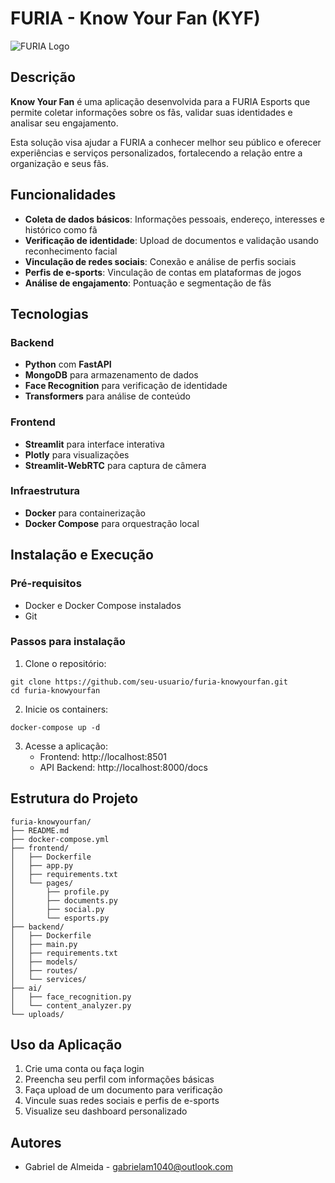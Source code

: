 # FURIA - Know Your Fan (KYF)

![FURIA Logo](https://upload.wikimedia.org/wikipedia/pt/f/f9/Furia_Esports_logo.png)

## Descrição

**Know Your Fan** é uma aplicação desenvolvida para a FURIA Esports que permite coletar informações sobre os fãs, validar suas identidades e analisar seu engajamento. 

Esta solução visa ajudar a FURIA a conhecer melhor seu público e oferecer experiências e serviços personalizados, fortalecendo a relação entre a organização e seus fãs.

## Funcionalidades

- **Coleta de dados básicos**: Informações pessoais, endereço, interesses e histórico como fã
- **Verificação de identidade**: Upload de documentos e validação usando reconhecimento facial
- **Vinculação de redes sociais**: Conexão e análise de perfis sociais
- **Perfis de e-sports**: Vinculação de contas em plataformas de jogos
- **Análise de engajamento**: Pontuação e segmentação de fãs

## Tecnologias

### Backend
- **Python** com **FastAPI**
- **MongoDB** para armazenamento de dados
- **Face Recognition** para verificação de identidade
- **Transformers** para análise de conteúdo

### Frontend
- **Streamlit** para interface interativa
- **Plotly** para visualizações
- **Streamlit-WebRTC** para captura de câmera

### Infraestrutura
- **Docker** para containerização
- **Docker Compose** para orquestração local

## Instalação e Execução

### Pré-requisitos
- Docker e Docker Compose instalados
- Git

### Passos para instalação

1. Clone o repositório:
```
git clone https://github.com/seu-usuario/furia-knowyourfan.git
cd furia-knowyourfan
```

2. Inicie os containers:
```
docker-compose up -d
```

3. Acesse a aplicação:
   - Frontend: http://localhost:8501
   - API Backend: http://localhost:8000/docs

## Estrutura do Projeto

```
furia-knowyourfan/
├── README.md
├── docker-compose.yml
├── frontend/
│   ├── Dockerfile
│   ├── app.py
│   ├── requirements.txt
│   └── pages/
│       ├── profile.py
│       ├── documents.py
│       ├── social.py
│       └── esports.py
├── backend/
│   ├── Dockerfile
│   ├── main.py
│   ├── requirements.txt
│   ├── models/
│   ├── routes/
│   └── services/
├── ai/
│   ├── face_recognition.py
│   └── content_analyzer.py
└── uploads/
```

## Uso da Aplicação

1. Crie uma conta ou faça login
2. Preencha seu perfil com informações básicas
3. Faça upload de um documento para verificação
4. Vincule suas redes sociais e perfis de e-sports
5. Visualize seu dashboard personalizado


## Autores

- Gabriel de Almeida - [gabrielam1040@outlook.com](mailto:gabrielam1040@outlook.com)

